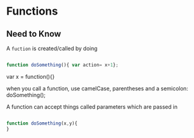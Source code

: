 # Functions

## Need to Know


A `fuction` is created/called by doing 
```javascript

function doSomething(){ var action= x+1};

```


var x = function(){}

when you call a function, use camelCase, parentheses and a semicolon: doSomething();

A function can accept things called parameters which are passed in

```javascript

function doSomething(x,y){
}

```

